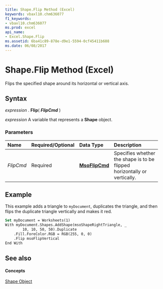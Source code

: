 ```yaml
---
title: Shape.Flip Method (Excel)
keywords: vbaxl10.chm636077
f1_keywords:
- vbaxl10.chm636077
ms.prod: excel
api_name:
- Excel.Shape.Flip
ms.assetid: 6ba41c89-878e-d9e1-5594-0cf45411b608
ms.date: 06/08/2017
---
```



# Shape.Flip Method (Excel)

Flips the specified shape around its horizontal or vertical axis.


## Syntax

 _expression_ . **Flip**( **_FlipCmd_** )

 _expression_ A variable that represents a **Shape** object.


### Parameters



|**Name**|**Required/Optional**|**Data Type**|**Description**|
|:-----|:-----|:-----|:-----|
| _FlipCmd_|Required| **[MsoFlipCmd](http://msdn.microsoft.com/library/8ca14f82-eaf6-754f-7a71-7b017dcfa230%28Office.15%29.aspx)**|Specifies whether the shape is to be flipped horizontally or vertically.|

## Example

This example adds a triangle to  `myDocument`, duplicates the triangle, and then flips the duplicate triangle vertically and makes it red.


```vb
Set myDocument = Worksheets(1) 
With myDocument.Shapes.AddShape(msoShapeRightTriangle, _ 
        10, 10, 50, 50).Duplicate 
    .Fill.ForeColor.RGB = RGB(255, 0, 0) 
    .Flip msoFlipVertical 
End With
```


## See also


#### Concepts


[Shape Object](Excel.Shape.md)

